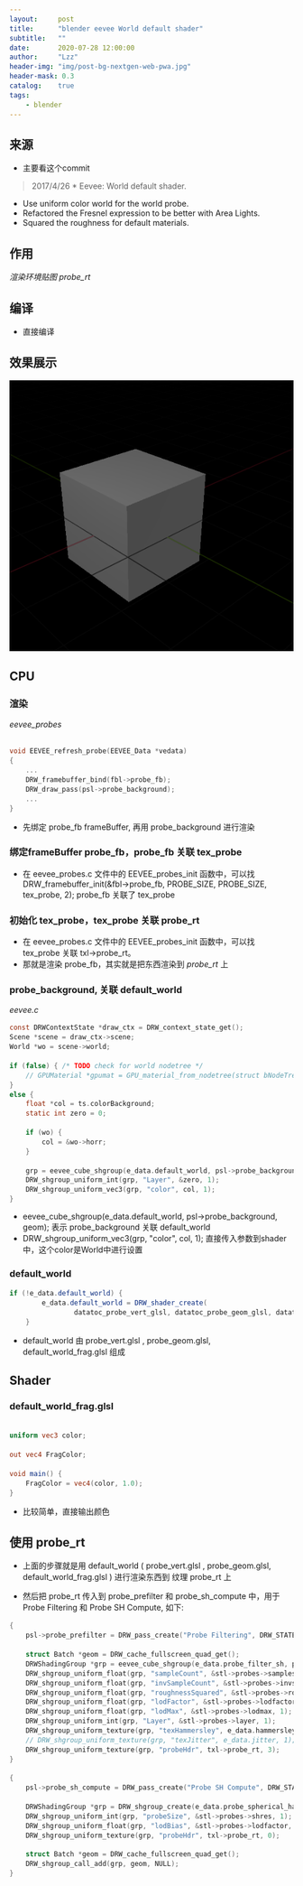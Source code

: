 ```yaml
---
layout:     post
title:      "blender eevee World default shader"
subtitle:   ""
date:       2020-07-28 12:00:00
author:     "Lzz"
header-img: "img/post-bg-nextgen-web-pwa.jpg"
header-mask: 0.3
catalog:    true
tags:
    - blender
---
```


## 来源

- 主要看这个commit

> 2017/4/26   * Eevee: World default shader.
- Use uniform color world for the world probe.
- Refactored the Fresnel expression to be better with Area Lights.
- Squared the roughness for default materials.

## 作用 
*渲染环境贴图 probe_rt*


## 编译

- 直接编译


## 效果展示
![](/img/Eevee/WorldDefaultShader/world-shader.png)


## CPU

### 渲染
*eevee_probes* 
```c

void EEVEE_refresh_probe(EEVEE_Data *vedata)
{
	...
	DRW_framebuffer_bind(fbl->probe_fb);
	DRW_draw_pass(psl->probe_background);
	...
}
```
> 
-  先绑定 probe_fb frameBuffer, 再用 probe_background 进行渲染


### 绑定frameBuffer probe_fb，probe_fb 关联 tex_probe

>
- 在 eevee_probes.c 文件中的 EEVEE_probes_init 函数中，可以找 DRW_framebuffer_init(&fbl->probe_fb, PROBE_SIZE, PROBE_SIZE, tex_probe, 2);  probe_fb 关联了 tex_probe



### 初始化 tex_probe，tex_probe 关联 probe_rt

>
- 在 eevee_probes.c 文件中的 EEVEE_probes_init 函数中，可以找 tex_probe 关联 txl->probe_rt。
- 那就是渲染 probe_fb，其实就是把东西渲染到 *probe_rt* 上


### probe_background, 关联 default_world

*eevee.c*
```c
const DRWContextState *draw_ctx = DRW_context_state_get();
Scene *scene = draw_ctx->scene;
World *wo = scene->world;

if (false) { /* TODO check for world nodetree */
	// GPUMaterial *gpumat = GPU_material_from_nodetree(struct bNodeTree *ntree, ListBase *gpumaterials, void *engine_type, int options)
}
else {
	float *col = ts.colorBackground;
	static int zero = 0;

	if (wo) {
		col = &wo->horr;
	}

	grp = eevee_cube_shgroup(e_data.default_world, psl->probe_background, geom);
	DRW_shgroup_uniform_int(grp, "Layer", &zero, 1);
	DRW_shgroup_uniform_vec3(grp, "color", col, 1);
}
```
>
- eevee_cube_shgroup(e_data.default_world, psl->probe_background, geom); 表示 probe_background 关联 default_world
- DRW_shgroup_uniform_vec3(grp, "color", col, 1); 直接传入参数到shader中，这个color是World中进行设置


### default_world
```glsl
if (!e_data.default_world) {
		e_data.default_world = DRW_shader_create(
		        datatoc_probe_vert_glsl, datatoc_probe_geom_glsl, datatoc_default_world_frag_glsl, NULL);
	}
```
>
-  default_world 由  probe_vert.glsl , probe_geom.glsl, default_world_frag.glsl 组成




## Shader

### default_world_frag.glsl
```glsl

uniform vec3 color;

out vec4 FragColor;

void main() {
	FragColor = vec4(color, 1.0);
}

```
>
- 比较简单，直接输出颜色


## 使用 probe_rt
- 上面的步骤就是用 default_world ( probe_vert.glsl , probe_geom.glsl, default_world_frag.glsl ) 进行渲染东西到 纹理 probe_rt 上

- 然后把 probe_rt 传入到  probe_prefilter 和 probe_sh_compute 中，用于 Probe Filtering 和 Probe SH Compute, 如下:

```c
{
	psl->probe_prefilter = DRW_pass_create("Probe Filtering", DRW_STATE_WRITE_COLOR);

	struct Batch *geom = DRW_cache_fullscreen_quad_get();
	DRWShadingGroup *grp = eevee_cube_shgroup(e_data.probe_filter_sh, psl->probe_prefilter, geom);
	DRW_shgroup_uniform_float(grp, "sampleCount", &stl->probes->samples_ct, 1);
	DRW_shgroup_uniform_float(grp, "invSampleCount", &stl->probes->invsamples_ct, 1);
	DRW_shgroup_uniform_float(grp, "roughnessSquared", &stl->probes->roughness, 1);
	DRW_shgroup_uniform_float(grp, "lodFactor", &stl->probes->lodfactor, 1);
	DRW_shgroup_uniform_float(grp, "lodMax", &stl->probes->lodmax, 1);
	DRW_shgroup_uniform_int(grp, "Layer", &stl->probes->layer, 1);
	DRW_shgroup_uniform_texture(grp, "texHammersley", e_data.hammersley, 0);
	// DRW_shgroup_uniform_texture(grp, "texJitter", e_data.jitter, 1);
	DRW_shgroup_uniform_texture(grp, "probeHdr", txl->probe_rt, 3);
}

{
	psl->probe_sh_compute = DRW_pass_create("Probe SH Compute", DRW_STATE_WRITE_COLOR);

	DRWShadingGroup *grp = DRW_shgroup_create(e_data.probe_spherical_harmonic_sh, psl->probe_sh_compute);
	DRW_shgroup_uniform_int(grp, "probeSize", &stl->probes->shres, 1);
	DRW_shgroup_uniform_float(grp, "lodBias", &stl->probes->lodfactor, 1);
	DRW_shgroup_uniform_texture(grp, "probeHdr", txl->probe_rt, 0);

	struct Batch *geom = DRW_cache_fullscreen_quad_get();
	DRW_shgroup_call_add(grp, geom, NULL);
}

```